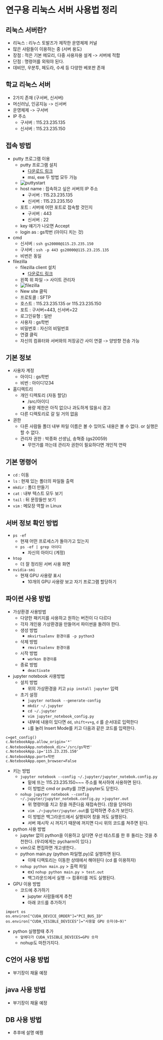 # 연구용 리눅스 서버 사용법 정리
## 리눅스 서버란?
- 리눅스 : 리누스 토발즈가 제작한 운영체제 커널
- 많은 사람들이 이용하는 중 (서버 용도)
- 장점 : 적은 기본 메모리, 다중 사용자용 설계 -> 서버에 적합
- 단점 : 명령어를 외워야 된다. 
- 데비안, 우분투, 페도라, 수세 등 다양한 베포판 존재
## 학교 리눅스 서버
- 2가지 존재 (구서버, 신서버)
- 머신러닝, 인공지능 -> 신서버
- 운영체제 -> 구서버
- IP 주소 
  - 구서버 : 115.23.235.135
  - 신서버 : 115.23.235.150
## 접속 방법
- putty 프로그램 이용
  - putty 프로그램 설치 
    - [다운로드 링크](https://www.chiark.greenend.org.uk/~sgtatham/putty/latest.html) 
    - msi, exe 두 방법 모두 가능
  - ![puttystart](https://user-images.githubusercontent.com/90604899/169722194-239d76f4-ad5a-4003-9159-00a390cb40d7.png)
  - host name : 접속하고 싶은 서버의 IP 주소
    - 구서버 : 115.23.235.135
    - 신서버 : 115.23.235.150
  - 포트 : 서버에 어떤 포트로 접속할 것인지
    - 구서버 : 443
    - 신서버 : 22
  - key 얘기가 나오면 Accept
  - login as : gs학번 (아이디 치는 것)
- cmd 
  - 신서버 : `ssh gs20000@115.23.235.150`
  - 구서버 : `ssh -p 443 gs20000@115.23.235.135`
  - 비번은 동일
- filezilla
  - filezilla client 설치
    - [다운로드 링크](https://filezilla-project.org/download.php?platform=win64)
  - 왼쪽 위 파일 -> 사이트 관리자
  - ![filezilla](https://user-images.githubusercontent.com/90604899/169722502-9717cade-073d-4f75-a1dd-bf8a88d088c7.png)
  - New site 클릭
  - 프로토콜 : SFTP
  - 호스트 : 115.23.235.135 or 115.23.235.150
  - 포트 : 구서버=443, 신서버=22
  - 로그인유형 : 일반
  - 사용자 : gs학번
  - 비밀번호 : 자신의 비밀번호
  - 연결 클릭
  - 자신의 컴퓨터와 서버와의 저장공간 사이 연결 -> 양방향 전송 가능
## 기본 정보
- 사용자 계정
  - 아이디 : gs학번
  - 비번 : 아이디1234
- 홈디렉트리
  - 개인 디렉토리 (자동 할당)
    - /src/아이디
    - 용량 제한은 아직 없으나 과도하게 많을시 경고
  - 다른 디렉토리로 갈 일 거의 없음
- 권한
  - 다른 사람들 폴더 내부 파일 이름은 볼 수 있어도 내용은 볼 수 없다. or 실행은 할 수 없다. 
  - 관리자 권한 : 박종화 선생님, 송혁중 (gs20059)
    - 무언가를 까는데 관리자 권한이 필요하다면 개인적 연락
## 기본 명령어
- `cd` : 이동
- `ls` : 현재 있는 폴더의 파일들 출력
- `mkdir` : 폴더 만들기
- `cat` : 내부 텍스트 모두 보기
- `tail` : 뒤 문장들만 보기
- `vim` : 메모장 역할 in Linux
## 서버 정보 확인 방법
- `ps -ef` 
  - 현재 어떤 프로세스가 돌아가고 있는지
  - `ps -ef | grep 아이디`
     - 자신의 아이디 (계정)
- `htop`
  - 더 잘 정리된 서버 사용 화면
- `nvidia-smi`
  - 현재 GPU 사용량 표시
    - 10개의 GPU 사용량 보고 자기 프로그램 할당하기
## 파이썬 사용 방법
- 가상환경 사용방법
  - 다양한 패키지를 사용하고 원하는 버전이 다 다르다
  - 각자 개인용 가상환경을 만들어서 파이썬을 돌려야 한다.
  - 생성 방법
    - `mkvirtualenv 환경이름 -p python3`
  - 삭제 방법
    - `rmvirtualenv 환경이름`
  - 시작 방법
    - `workon 환경이름`
  - 종료 방법
    - `deactivate`
- jupyter notebook 사용방법
  - 설치 방법
    - 위의 가상환경을 키고 `pip install jupyter` 입력
  - 초기 설정
    - `jupyter notbook --generate-config`
    - `mkdir ~/.jupyter`
    - `cd ~/.jupyter`
    - `vim jupyter_notebook_config.py`
    - 내부에 내용이 있다면 `dd`, `shift+v+g`, `d` 를 순서대로 입력한다
    - `i`를 눌러 Insert Mode를 키고 다음과 같은 코드를 입력한다.
``` 
c=get_config()
c.NotebookApp.allow_origin='*'
c.NotebookApp.notebook_dir='/src/gs학번'
c.NotebookApp.ip='115.23.235.150'
c.NotebookApp.port=학번 
c.NotebookApp.open_browser=False
```
  - 키는 방법
    - `jupyter notebook --config ~/.jupyter/jupyter_notebok.config.py`
      - 밑에 뜨는 115.23.235.150~~~ 주소를 복사하여 사용하면 된다.
      - 이 방법은 cmd or putty를 끄면 jupyter도 닫힌다.
    - `nohup jupyter notebook --config ~/.jupyter/jupyter_notebok.config.py >jupyter.out`
      - 위 명령어를 치고 창을 꺼준다음 재접속한다. (창을 닫아라)
      - `vim ./~jupyter/jupyter.out`를 입력하면 주소가 보인다.
      - 이 방법은 백그라운드에서 실행되어 창을 꺼도 실행된다.
      - 서버 재시작 시 꺼지기 때문에 꺼지면 다시 위의 코드를 쳐주면 된다.
- python 사용 방법
  - jupyter 없이 python을 이용하고 싶다면 우선 테스트를 한 후 돌리는 것을 추천한다. (우리에게는 pycharm이 있다.)
  - vim으로 편집하면 개고생한다..
  - python main.py (python 파일명.py)로 실행하면 된다. 
    - 이때 디렉토리는 이동한 상태에서 해야된다 (cd 를 이용하자)
  - `nohup python main.py` > 출력 파일
    - ex) `nohup python main.py > test.out`
    - 백그라운드에서 실행 -> 컴퓨터를 꺼도 실행된다.
- GPU 이용 방법
  - 코드에 추가하기
    - jupyter 사람들에게 추천
    - 아래 코드를 추가하기
```
import os 
os.environ["CUDA_DEVICE_ORDER"]="PCI_BUS_ID" 
os.environ["CUDA_VISIBLE_DEVICES"]="사용할 GPU 숫자(0~9)"
```
  - python 실행할때 추가
    - `앞에다가 CUDA_VISIBLE_DEVICES=GPU 숫자`
    - nohup도 마찬가지다.
## C언어 사용 방법
- 부기장이 채울 예정
## java 사용 방법
- 부기장이 채울 예정
## DB 사용 방법
- 추후에 설명 예쩡
